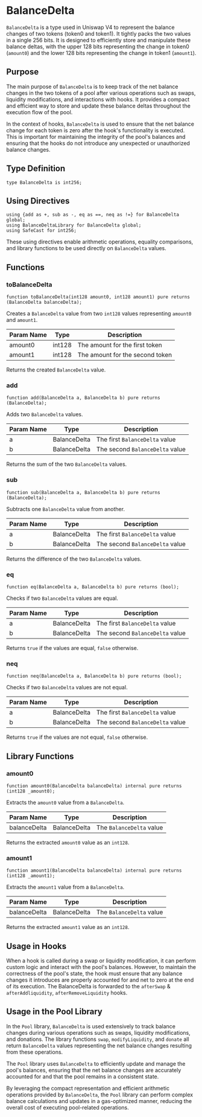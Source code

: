 # BalanceDelta

`BalanceDelta` is a type used in Uniswap V4 to represent the balance changes of two tokens (token0 and token1). It tightly packs the two values in a single 256 bits. It is designed to efficiently store and manipulate these balance deltas, with the upper 128 bits representing the change in token0 (`amount0`) and the lower 128 bits representing the change in token1 (`amount1`).

## Purpose

The main purpose of `BalanceDelta` is to keep track of the net balance changes in the two tokens of a pool after various operations such as swaps, liquidity modifications, and interactions with hooks. It provides a compact and efficient way to store and update these balance deltas throughout the execution flow of the pool.

In the context of hooks, `BalanceDelta` is used to ensure that the net balance change for each token is zero after the hook's functionality is executed. This is important for maintaining the integrity of the pool's balances and ensuring that the hooks do not introduce any unexpected or unauthorized balance changes.

## Type Definition

```solidity
type BalanceDelta is int256;
```

## Using Directives

```solidity
using {add as +, sub as -, eq as ==, neq as !=} for BalanceDelta global;
using BalanceDeltaLibrary for BalanceDelta global;
using SafeCast for int256;
```

These using directives enable arithmetic operations, equality comparisons, and library functions to be used directly on `BalanceDelta` values.

## Functions

### toBalanceDelta

```solidity
function toBalanceDelta(int128 amount0, int128 amount1) pure returns (BalanceDelta balanceDelta);
```

Creates a `BalanceDelta` value from two `int128` values representing `amount0` and `amount1`.

| Param Name | Type    | Description                          |
|------------|---------|--------------------------------------|
| amount0    | int128  | The amount for the first token       |
| amount1    | int128  | The amount for the second token      |

Returns the created `BalanceDelta` value.

### add

```solidity
function add(BalanceDelta a, BalanceDelta b) pure returns (BalanceDelta);
```

Adds two `BalanceDelta` values.

| Param Name | Type         | Description                          |
|------------|--------------|--------------------------------------|
| a          | BalanceDelta | The first `BalanceDelta` value       |
| b          | BalanceDelta | The second `BalanceDelta` value      |

Returns the sum of the two `BalanceDelta` values.

### sub

```solidity
function sub(BalanceDelta a, BalanceDelta b) pure returns (BalanceDelta);
```

Subtracts one `BalanceDelta` value from another.

| Param Name | Type         | Description                          |
|------------|--------------|--------------------------------------|
| a          | BalanceDelta | The first `BalanceDelta` value       |
| b          | BalanceDelta | The second `BalanceDelta` value      |

Returns the difference of the two `BalanceDelta` values.

### eq

```solidity
function eq(BalanceDelta a, BalanceDelta b) pure returns (bool);
```

Checks if two `BalanceDelta` values are equal.

| Param Name | Type         | Description                          |
|------------|--------------|--------------------------------------|
| a          | BalanceDelta | The first `BalanceDelta` value       |
| b          | BalanceDelta | The second `BalanceDelta` value      |

Returns `true` if the values are equal, `false` otherwise.

### neq

```solidity
function neq(BalanceDelta a, BalanceDelta b) pure returns (bool);
```

Checks if two `BalanceDelta` values are not equal.

| Param Name | Type         | Description                          |
|------------|--------------|--------------------------------------|
| a          | BalanceDelta | The first `BalanceDelta` value       |
| b          | BalanceDelta | The second `BalanceDelta` value      |

Returns `true` if the values are not equal, `false` otherwise.

## Library Functions

### amount0

```solidity
function amount0(BalanceDelta balanceDelta) internal pure returns (int128 _amount0);
```

Extracts the `amount0` value from a `BalanceDelta`.

| Param Name   | Type         | Description                          |
|--------------|--------------|--------------------------------------|
| balanceDelta | BalanceDelta | The `BalanceDelta` value             |

Returns the extracted `amount0` value as an `int128`.

### amount1

```solidity
function amount1(BalanceDelta balanceDelta) internal pure returns (int128 _amount1);
```

Extracts the `amount1` value from a `BalanceDelta`.

| Param Name   | Type         | Description                          |
|--------------|--------------|--------------------------------------|
| balanceDelta | BalanceDelta | The `BalanceDelta` value             |

Returns the extracted `amount1` value as an `int128`.

## Usage in Hooks

When a hook is called during a swap or liquidity modification, it can perform custom logic and interact with the pool's balances. However, to maintain the correctness of the pool's state, the hook must ensure that any balance changes it introduces are properly accounted for and net to zero at the end of its execution.
The BalanceDelta is forwarded to the `afterSwap` & `afterAddliquidity`, `afterRemoveLiquidity` hooks.  

## Usage in the Pool Library

In the `Pool` library, `BalanceDelta` is used extensively to track balance changes during various operations such as swaps, liquidity modifications, and donations. The library functions `swap`, `modifyLiquidity`, and `donate` all return `BalanceDelta` values representing the net balance changes resulting from these operations.

The `Pool` library uses `BalanceDelta` to efficiently update and manage the pool's balances, ensuring that the net balance changes are accurately accounted for and that the pool remains in a consistent state.

By leveraging the compact representation and efficient arithmetic operations provided by `BalanceDelta`, the `Pool` library can perform complex balance calculations and updates in a gas-optimized manner, reducing the overall cost of executing pool-related operations.
